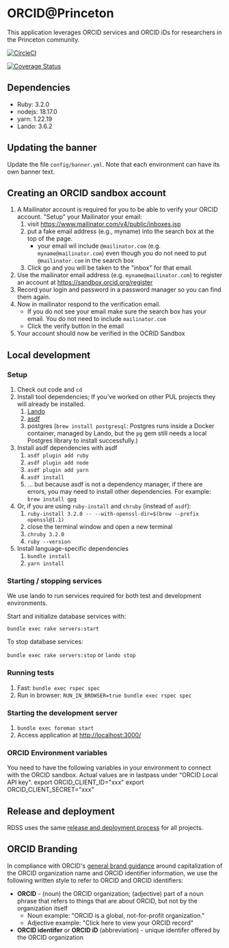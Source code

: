 # ORCID@Princeton
This application leverages ORCID services and ORCID iDs for researchers in the Princeton community.

[![CircleCI](https://circleci.com/gh/pulibrary/orcid_princeton/tree/main.svg?style=svg)](https://circleci.com/gh/pulibrary/orcid_princeton/tree/main)

[![Coverage Status](https://coveralls.io/repos/github/pulibrary/orcid_princeton/badge.svg?branch=main)](https://coveralls.io/github/pulibrary/orcid_princeton?branch=main)

## Dependencies
* Ruby: 3.2.0
* nodejs: 18.17.0
* yarn: 1.22.19
* Lando: 3.6.2

## Updating the banner

Update the file `config/banner.yml`. Note that each environment can have its own banner text.

## Creating an ORCID sandbox account

  1. A Mailinator account is required for you to be able to verify your ORCID account. "Setup" your Mailinator your email:
     1. visit https://www.mailinator.com/v4/public/inboxes.jsp
     1. put a fake email address (e.g., myname) into the search box at the top of the page.
        * your email wil include `@mailinator.com` (e.g. `myname@mailinator.com`) even though you do not need to put `@mailinator.com` in the search box
     1. Click go and you will be taken to the "inbox" for that email.
  1. Use the mailinator email address (e.g. `myname@mailinator.com`) to register an account at https://sandbox.orcid.org/register
  1. Record your login and password in a password manager so you can find them again.
  1. Now in mailinator respond to the verification email.
     * If you do not see your email make sure the search box has your email.  You do not need to include `mailinator.com`
     * Click the verify button in the email
  1. Your account should now be verified in the OCRID Sandbox

## Local development

### Setup
1. Check out code and `cd`
1. Install tool dependencies; If you've worked on other PUL projects they will already be installed.
    1. [Lando](https://docs.lando.dev/getting-started/installation.html)
    1. [asdf](https://asdf-vm.com/guide/getting-started.html#_2-download-asdf)
    1. postgres (`brew install postgresql`: Postgres runs inside a Docker container, managed by Lando, but the `pg` gem still needs a local Postgres library to install successfully.)
1. Install asdf dependencies with asdf
    1. `asdf plugin add ruby`
    1. `asdf plugin add node`
    1. `asdf plugin add yarn`
    1. `asdf install`
    1. ... but because asdf is not a dependency manager, if there are errors, you may need to install other dependencies. For example: `brew install gpg`
1. Or, if you are using `ruby-install` and `chruby` (instead of `asdf`):
   1. `ruby-install 3.2.0 -- --with-openssl-dir=$(brew --prefix openssl@1.1)`
   2. close the terminal window and open a new terminal
   3. `chruby 3.2.0`
   4. `ruby --version`
1. Install language-specific dependencies
    1. `bundle install`
    2. `yarn install`

### Starting / stopping services
We use lando to run services required for both test and development environments.

Start and initialize database services with:

`bundle exec rake servers:start`

To stop database services:

`bundle exec rake servers:stop` or `lando stop`

### Running tests
1. Fast: `bundle exec rspec spec`
2. Run in browser: `RUN_IN_BROWSER=true bundle exec rspec spec`

### Starting the development server
1. `bundle exec foreman start`
2. Access application at [http://localhost:3000/](http://localhost:3000/)

### ORCID Environment variables
You need to have the following variables in your environment to connect with the ORCID sandbox.  Actual values are in lastpass under "ORCID Local API key".
export ORCID_CLIENT_ID="xxx"
export ORCID_CLIENT_SECRET="xxx"

## Release and deployment

RDSS uses the same [release and deployment process](https://github.com/pulibrary/rdss-handbook/blob/main/release_process.md) for all projects.

## ORCID Branding

In compliance with ORCID's [general brand guidance](https://info.orcid.org/brand-guidelines/#h-general-brand-guidance) around capitalization of the ORCID organization name and ORCID identifier information, we use the following written style to refer to ORCID and ORCID identifiers:

* **ORCID** - (noun) the ORCID organization; (adjective) part of a noun phrase that refers to things that are about ORCID, but not by the organization itself
  * Noun example: "ORCID is a global, not-for-profit organization."
  * Adjective example: "Click here to view your ORCID record"
* **ORCID identifer** or **ORCID iD** (abbreviation) - unique identifer offered by the ORCID organization
